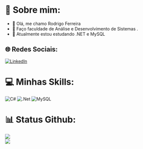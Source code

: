 # 💫 Sobre mim:
- 👋 Olá, me chamo Rodrigo Ferreira<br>
- 👀 Faço faculdade de Análise e Desenvolvimento de Sistemas .<br>
- 🌱 Atualmente estou estudando .NET e MySQL<br>


## 🌐 Redes Sociais:
[![LinkedIn](https://img.shields.io/badge/LinkedIn-%230077B5.svg?logo=linkedin&logoColor=white)](https://www.linkedin.com/in/rodrigo-ferreira-2b0151231/) 

# 💻 Minhas Skills:
![C#](https://img.shields.io/badge/c%23-%23239120.svg?style=for-the-badge&logo=c-sharp&logoColor=white) ![.Net](https://img.shields.io/badge/.NET-5C2D91?style=for-the-badge&logo=.net&logoColor=white) ![MySQL](https://img.shields.io/badge/mysql-%2300f.svg?style=for-the-badge&logo=mysql&logoColor=white)
# 📊 Status Github:
![](https://github-readme-stats.vercel.app/api?username=rdgthedev&theme=radical&hide_border=false&include_all_commits=false&count_private=false)<br/>
![](https://github-readme-streak-stats.herokuapp.com/?user=rdgthedev&theme=radical&hide_border=false)<br/>

